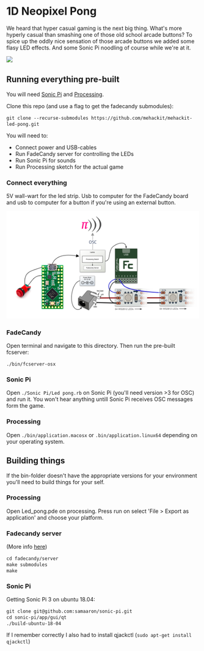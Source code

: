 # 1D Neopixel Pong

We heard that hyper casual gaming is the next big thing. What's more hyperly casual than smashing one of those old school arcade buttons? To spice up the oddly nice sensation of those arcade buttons we added some flasy LED effects. And some Sonic Pi noodling of course while we're at it. 

![](./led_pong.gif)

## Running everything pre-built

You will need [Sonic Pi](https://sonic-pi.net/) and [Processing](http://processing.org/).

Clone this repo (and use a flag to get the fadecandy submodules):

```
git clone --recurse-submodules https://github.com/mehackit/mehackit-led-pong.git
```

You will need to:

- Connect power and USB-cables
- Run FadeCandy server for controlling the LEDs
- Run Sonic Pi for sounds
- Run Processing sketch for the actual game

### Connect everything

5V wall-wart for the led strip. Usb to computer for the FadeCandy board and usb to computer for a button if you're using an external button.

![](./architecture.png)

### FadeCandy

Open terminal and navigate to this directory. Then run the pre-built fcserver:

```
./bin/fcserver-osx
```

### Sonic Pi

Open `./Sonic Pi/Led pong.rb` on Sonic Pi (you'll need version >3 for OSC) and run it. You won't hear anything untill Sonic Pi receives OSC messages form the game.

### Processing

Open `./bin/application.macosx` or `.bin/application.linux64` depending on your operating system.

## Building things

If the bin-folder doesn't have the appropriate versions for your environment you'll need to build things for your self.

### Processing

Open Led_pong.pde on processing. Press run on select 'File > Export as application' and choose your platform.

### Fadecandy server

(More info [here](https://github.com/scanlime/fadecandy/tree/master/server))

```
cd fadecandy/server
make submodules
make
```

### Sonic Pi

Getting Sonic Pi 3 on ubuntu 18.04:

```
git clone git@github.com:samaaron/sonic-pi.git
cd sonic-pi/app/gui/qt
./build-ubuntu-18-04
```

If I remember correctly I also had to install qjackctl (`sudo apt-get install qjackctl`)
